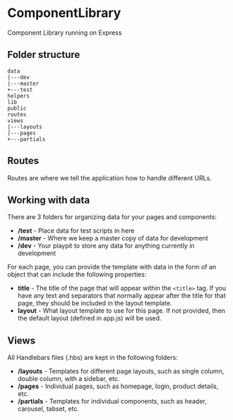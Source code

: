 # ComponentLibrary
Component Library running on Express

## Folder structure

```
data
|---dev
|---master
+---test
helpers
lib
public
routes
views
|---layouts
|---pages
+---partials
```

## Routes

Routes are where we tell the application how to handle different URLs.

## Working with data

There are 3 folders for organizing data for your pages and components:

* **/test** - Place data for test scripts in here
* **/master** - Where we keep a master copy of data for development
* **/dev** - Your playpit to store any data for anything currently in development

For each page, you can provide the template with data in the form of an object that can include the following properties:

* **title** - The title of the page that will appear within the `<title>` tag. If you have any text and separators that normally appear after the title for that page, they should be included in the layout template.
* **layout** - What layout template to use for this page. If not provided, then the default layout (defined in app.js) will be used.

## Views

All Handlebars files (.hbs) are kept in the following folders: 

* **/layouts** - Templates for different page layouts, such as single column, double column, with a sidebar, etc.
* **/pages** - Individual pages, such as homepage, login, product details, etc.
* **/partials** - Templates for individual components, such as header, carousel, tabset, etc.
